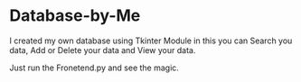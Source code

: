 # Database-by-Me
I created my own database using Tkinter Module in this you can Search you data, Add or Delete your data and View your data.

Just run the Fronetend.py and see the magic.
